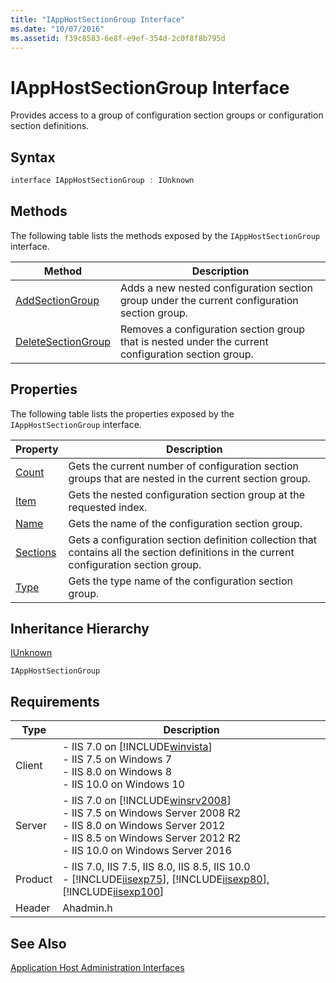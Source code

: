```yaml
---
title: "IAppHostSectionGroup Interface"
ms.date: "10/07/2016"
ms.assetid: f39c8583-6e8f-e9ef-354d-2c0f8f8b795d
---
```

# IAppHostSectionGroup Interface

Provides access to a group of configuration section groups or configuration section definitions.  
  
## Syntax  
  
```cpp  
interface IAppHostSectionGroup : IUnknown  
```  
  
## Methods  

 The following table lists the methods exposed by the `IAppHostSectionGroup` interface.  
  
|Method|Description|  
|------------|-----------------|  
|[AddSectionGroup](../../web-development-reference/native-code-api-reference/iapphostsectiongroup-addsectiongroup-method.md)|Adds a new nested configuration section group under the current configuration section group.|  
|[DeleteSectionGroup](../../web-development-reference/native-code-api-reference/iapphostsectiongroup-deletesectiongroup-method.md)|Removes a configuration section group that is nested under the current configuration section group.|  
  
## Properties  

 The following table lists the properties exposed by the `IAppHostSectionGroup` interface.  
  
|Property|Description|  
|--------------|-----------------|  
|[Count](../../web-development-reference/native-code-api-reference/iapphostsectiongroup-count-property.md)|Gets the current number of configuration section groups that are nested in the current section group.|  
|[Item](../../web-development-reference/native-code-api-reference/iapphostsectiongroup-item-property.md)|Gets the nested configuration section group at the requested index.|  
|[Name](../../web-development-reference/native-code-api-reference/iapphostsectiongroup-name-property.md)|Gets the name of the configuration section group.|  
|[Sections](../../web-development-reference/native-code-api-reference/iapphostsectiongroup-sections-property.md)|Gets a configuration section definition collection that contains all the section definitions in the current configuration section group.|  
|[Type](../../web-development-reference/native-code-api-reference/iapphostsectiongroup-type-property.md)|Gets the type name of the configuration section group.|  
  
## Inheritance Hierarchy  

 [IUnknown](https://go.microsoft.com/fwlink/?LinkId=55951)  
  
 `IAppHostSectionGroup`  
  
## Requirements  
  
|Type|Description|  
|----------|-----------------|  
|Client|-   IIS 7.0 on [!INCLUDE[winvista](../../wmi-provider/includes/winvista-md.md)]<br />-   IIS 7.5 on Windows 7<br />-   IIS 8.0 on Windows 8<br />-   IIS 10.0 on Windows 10|  
|Server|-   IIS 7.0 on [!INCLUDE[winsrv2008](../../wmi-provider/includes/winsrv2008-md.md)]<br />-   IIS 7.5 on Windows Server 2008 R2<br />-   IIS 8.0 on Windows Server 2012<br />-   IIS 8.5 on Windows Server 2012 R2<br />-   IIS 10.0 on Windows Server 2016|  
|Product|-   IIS 7.0, IIS 7.5, IIS 8.0, IIS 8.5, IIS 10.0<br />-   [!INCLUDE[iisexp75](../../web-development-reference/native-code-api-reference/includes/iisexp75-md.md)], [!INCLUDE[iisexp80](../../web-development-reference/native-code-api-reference/includes/iisexp80-md.md)], [!INCLUDE[iisexp100](../../web-development-reference/native-code-api-reference/includes/iisexp100-md.md)]|  
|Header|Ahadmin.h|  
  
## See Also  

 [Application Host Administration Interfaces](../../web-development-reference/native-code-api-reference/application-host-administration-interfaces.md)
